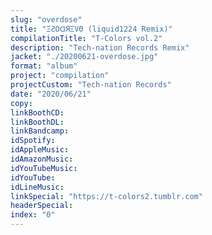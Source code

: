 ```yaml
---
slug: "overdose"
title: "ΞƧΟᗡЯΞVΘ (liquid1224 Remix)"
compilationTitle: "T-Colors vol.2"
description: "Tech-nation Records Remix"
jacket: "./20200621-overdose.jpg"
format: "album"
project: "compilation"
projectCustom: "Tech-nation Records"
date: "2020/06/21"
copy:
linkBoothCD:
linkBoothDL:
linkBandcamp:
idSpotify:
idAppleMusic:
idAmazonMusic:
idYouTubeMusic:
idYouTube:
idLineMusic:
linkSpecial: "https://t-colors2.tumblr.com"
headerSpecial:
index: "0"
---
```

